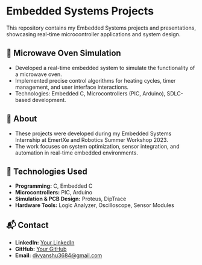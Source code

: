 # Embedded Systems Projects  

This repository contains my Embedded Systems projects and presentations, showcasing real-time microcontroller applications and system design.  

## 🔹 Microwave Oven Simulation  
- Developed a real-time embedded system to simulate the functionality of a microwave oven.  
- Implemented precise control algorithms for heating cycles, timer management, and user interface interactions.  
- Technologies: Embedded C, Microcontrollers (PIC, Arduino), SDLC-based development.   

## 📌 About  
- These projects were developed during my Embedded Systems Internship at EmertXe and Robotics Summer Workshop 2023.  
- The work focuses on system optimization, sensor integration, and automation in real-time embedded environments.  

## 🔧 Technologies Used  
- **Programming:** C, Embedded C  
- **Microcontrollers:** PIC, Arduino  
- **Simulation & PCB Design:** Proteus, DipTrace  
- **Hardware Tools:** Logic Analyzer, Oscilloscope, Sensor Modules  

## 📬 Contact  
- **LinkedIn:** [Your LinkedIn](https://linkedin.com/in/yourprofile)  
- **GitHub:** [Your GitHub](https://github.com/yourusername)  
- **Email:** divyanshu3684@gmail.com  
